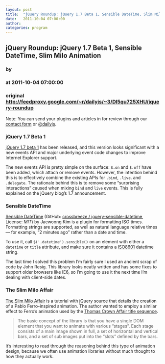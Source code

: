 ```yaml
---
layout: post
title:  "jQuery Roundup: jQuery 1.7 Beta 1, Sensible DateTime, Slim Milo Animation"
date:   2011-10-04 07:00:00
author: 
categories: program
---
```


## jQuery Roundup: jQuery 1.7 Beta 1, Sensible DateTime, Slim Milo Animation
### by 
### at 2011-10-04 07:00:00
### original <http://feedproxy.google.com/~r/dailyjs/~3/DI5qu725XHU/jquery-roundup>

<div>
<p>Note: You can send your plugins and articles in for review through our <a href="http://dailyjs.com/contact.html">contact form</a> or <a href="http://twitter.com/dailyjs">@dailyjs</a>.</p>
</div>
<h3>jQuery 1.7 Beta 1</h3>
<p><a href="http://blog.jquery.com/2011/09/28/jquery-1-7-beta-1-released/">jQuery 1.7 beta 1</a> has been released, and this version looks significant with a new events <span>API</span> and major underlying event code changes to improve Internet Explorer support.</p>
<p>The new events <span>API</span> is pretty simple on the surface: <code>$.on</code> and <code>$.off</code> have been added, which attach or remove events.  However, the intention behind this is to effectively combine the existing APIs for <code>.bind</code>, <code>.live</code>. and <code>.delegate</code>.  The rationale behind this is to remove some “surprising interactions” caused when mixing <code>bind</code> and <code>live</code> events.  This is fully explained on the jQuery blog’s 1.7 announcement.</p>
<h3>Sensible DateTime</h3>
<p><a href="http://crossbreeze.github.com/jquery-sensible-datetime/">Sensible DateTime</a> (GitHub: <a href="https://github.com/crossbreeze/jquery-sensible-datetime">crossbreeze / jquery-sensible-datetime</a>, License: <em><span>MIT</span></em>) by Jaewoong Kim is a plugin for formatting <span>ISO</span> times.  Formatting strings are supported, as well as natural language relative times — for example, “2 minutes ago” rather than a date and time.</p>
<p>To use it, call <code>$('.datetime').sensible()</code> on an element with either a <code>datetime</code> or <code>title</code> attribute, and make sure it contains a <a href="http://en.wikipedia.org/wiki/ISO_8601">ISO8601</a> datetime string.</p>
<p>The last time I solved this problem I’m fairly sure I used an ancient scrap of code by John Resig.  This library looks neatly written and has some fixes to support older browsers like IE6, so I’m going to use it the next time I’m dealing with client-side dates.</p>
<h3>The Slim Milo Affair</h3>
<p><a href="http://slimmilo.com/blog/index.php/2011/09/27/the-slim-milo-affair/">The Slim Milo Affair</a> is a tutorial with jQuery source that details the creation of a Pablo Ferro-inspired animation.  The author wanted to employ a similar effect to Ferro’s animation used by the <a href="http://www.youtube.com/watch?v=ELgjuHTbT3o">Thomas Crown Affair title sequence</a>.</p>
<blockquote>
<p>The basic concept of the library is that you have a single <span>DOM</span> element that you want to animate with various “stages”. Each stage consists of a main image shown in full, a set of horizontal and vertical bars, and a set of sub images put into the “slots” defined by the bars.</p>
</blockquote>
<p>It’s interesting to read through the reasoning behind this type of animation design, because we often use animation libraries without much thought to how they actually work.</p><img src="http://feeds.feedburner.com/~r/dailyjs/~4/DI5qu725XHU" height="1" width="1">
